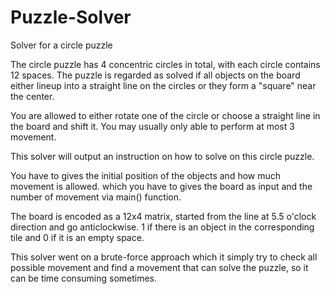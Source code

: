 # Puzzle-Solver
Solver for a circle puzzle

The circle puzzle has 4 concentric circles in total, with each circle contains 12 spaces. The puzzle is regarded as solved if all objects on the board either lineup into a straight line on the circles or they form a "square" near the center.

You are allowed to either rotate one of the circle or choose a straight line in the board and shift it. You may usually only able to perform at most 3 movement.

This solver will output an instruction on how to solve on this circle puzzle.

You have to gives the initial position of the objects and how much movement is allowed. which you have to gives the board as input and the number of movement via main() function.

The board is encoded as a 12x4 matrix, started from the line at 5.5 o'clock direction and go anticlockwise. 1 if there is an object in the corresponding tile and 0 if it is an empty space.

This solver went on a brute-force approach which it simply try to check all possible movement and find a movement that can solve the puzzle, so it can be time consuming sometimes.
